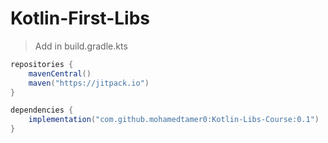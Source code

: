 # Kotlin-First-Libs

> Add in build.gradle.kts

```gradle
repositories {
    mavenCentral()
    maven("https://jitpack.io")
}
```


```gradle
dependencies {
    implementation("com.github.mohamedtamer0:Kotlin-Libs-Course:0.1")
}
```
